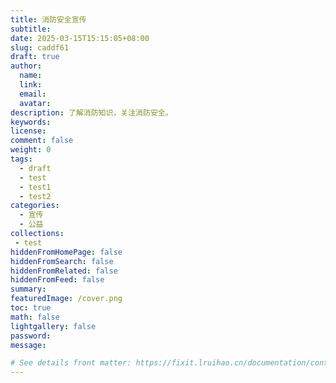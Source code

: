 ```yaml
---
title: 消防安全宣传
subtitle:
date: 2025-03-15T15:15:05+08:00
slug: caddf61
draft: true
author:
  name:
  link:
  email:
  avatar:
description: 了解消防知识，关注消防安全。
keywords:
license:
comment: false
weight: 0
tags:
  - draft
  - test
  - test1
  - test2
categories:
  - 宣传
  - 公益
collections:
 - test
hiddenFromHomePage: false
hiddenFromSearch: false
hiddenFromRelated: false
hiddenFromFeed: false
summary:
featuredImage: /cover.png
toc: true
math: false
lightgallery: false
password:
message:

# See details front matter: https://fixit.lruihao.cn/documentation/content-management/introduction/#front-matter
---
```


<!--more-->
